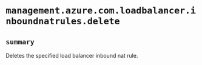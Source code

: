 # `management.azure.com.loadbalancer.inboundnatrules.delete`

## `summary`
Deletes the specified load balancer inbound nat rule.


